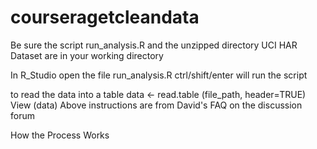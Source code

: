 courseragetcleandata
====================

Be sure the script run_analysis.R and the unzipped directory UCI HAR Dataset 
are in your working directory

In R_Studio open the file run_analysis.R
ctrl/shift/enter will run the script 

to read the data into a table
data <- read.table (file_path, header=TRUE)
View (data)
Above instructions are from David's FAQ on the discussion forum

How the Process Works


